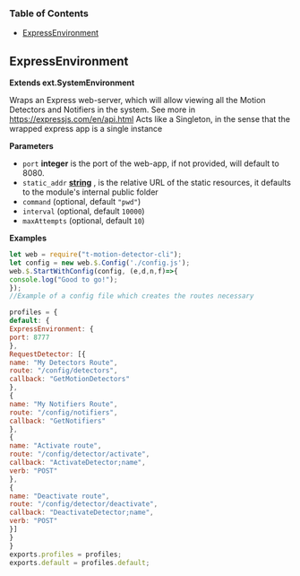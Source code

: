 <!-- Generated by documentation.js. Update this documentation by updating the source code. -->

### Table of Contents

-   [ExpressEnvironment](#expressenvironment)

## ExpressEnvironment

**Extends ext.SystemEnvironment**

Wraps an Express web-server, which will allow viewing all the Motion Detectors and
Notifiers in the system. See more in
<https://expressjs.com/en/api.html>
Acts like a Singleton, in the sense that the wrapped express app is a single instance

**Parameters**

-   `port` **integer** is the port of the web-app, if not provided, will default to 8080.
-   `static_addr` **[string](https://developer.mozilla.org/en-US/docs/Web/JavaScript/Reference/Global_Objects/String)** , is the relative URL of the static resources, it defaults to the 
    module's internal public folder
-   `command`   (optional, default `"pwd"`)
-   `interval`   (optional, default `10000`)
-   `maxAttempts`   (optional, default `10`)

**Examples**

```javascript
let web = require("t-motion-detector-cli");
let config = new web.$.Config('./config.js');
web.$.StartWithConfig(config, (e,d,n,f)=>{
console.log("Good to go!");
});
//Example of a config file which creates the routes necessary

profiles = {
default: {
ExpressEnvironment: {
port: 8777
},
RequestDetector: [{
name: "My Detectors Route",
route: "/config/detectors",
callback: "GetMotionDetectors"
},
{
name: "My Notifiers Route",
route: "/config/notifiers",
callback: "GetNotifiers"
},
{
name: "Activate route",
route: "/config/detector/activate",
callback: "ActivateDetector;name",
verb: "POST"
},
{
name: "Deactivate route",
route: "/config/detector/deactivate",
callback: "DeactivateDetector;name",
verb: "POST"
}]
}
}
exports.profiles = profiles;
exports.default = profiles.default;
```
